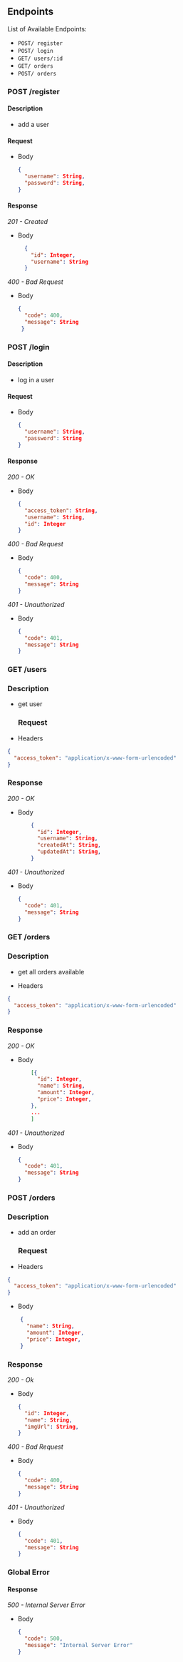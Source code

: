 ## Endpoints

List of Available Endpoints:

- `POST/ register`
- `POST/ login`
- `GET/ users/:id`
- `GET/ orders`
- `POST/ orders`

### POST /register

#### Description

- add a user

#### Request

- Body
  ```json
  {
    "username": String,
    "password": String,
  }
  ```

#### Response

_201 - Created_

- Body
  ```json
    {
      "id": Integer,
      "username": String
    }
  ```

_400 - Bad Request_

- Body

  ```json
  {
    "code": 400,
    "message": String
   }

  ```

### POST /login

#### Description

- log in a user

#### Request

- Body
  ```json
  {
    "username": String,
    "password": String
  }
  ```

#### Response

_200 - OK_

- Body
  ```json
  {
    "access_token": String,
    "username": String,
    "id": Integer
  }
  ```

_400 - Bad Request_

- Body
  ```json
  {
    "code": 400,
    "message": String
  }
  ```

_401 - Unauthorized_

- Body
  ```json
  {
    "code": 401,
    "message": String
  }
  ```

### GET /users

### Description

- get user

  ### Request

- Headers

```json
{
  "access_token": "application/x-www-form-urlencoded"
}
```

### Response

_200 - OK_

- Body
  ```json
      {
        "id": Integer,
        "username": String,
        "createdAt": String,
        "updatedAt": String,
      }
  ```

_401 - Unauthorized_

- Body

  ```json
  {
    "code": 401,
    "message": String
  }
  ```

### GET /orders

### Description

- get all orders available

- Headers

```json
{
  "access_token": "application/x-www-form-urlencoded"
}
```

### Response

_200 - OK_

- Body

  ```json
      [{
        "id": Integer,
        "name": String,
        "amount": Integer,
        "price": Integer,
      },
      ...
      ]
  ```

_401 - Unauthorized_

- Body

  ```json
  {
    "code": 401,
    "message": String
  }
  ```

### POST /orders

### Description

- add an order

  ### Request

- Headers

```json
{
  "access_token": "application/x-www-form-urlencoded"
}
```

- Body

```json
    {
      "name": String,
      "amount": Integer,
      "price": Integer,
    }
```

### Response

_200 - Ok_

- Body

  ```json
  {
    "id": Integer,
    "name": String,
    "imgUrl": String,
  }
  ```

_400 - Bad Request_

- Body
  ```json
  {
    "code": 400,
    "message": String
  }
  ```

_401 - Unauthorized_

- Body

  ```json
  {
    "code": 401,
    "message": String
  }
  ```

### Global Error

#### Response

_500 - Internal Server Error_

- Body
  ```json
  {
    "code": 500,
    "message": "Internal Server Error"
  }
  ```
